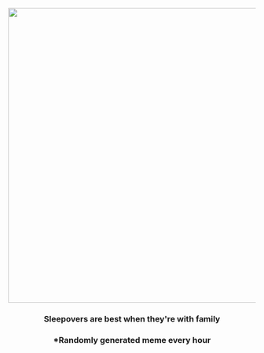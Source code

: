 <p align="center">
        <img src="https://i.redd.it/465pdpk1c5n91.jpg" width="600" height="600">
        </p>
        <h3 align="center">Sleepovers are best when they're with family</h3>
        <h3 align="center">*Randomly generated meme every hour</h3>
    